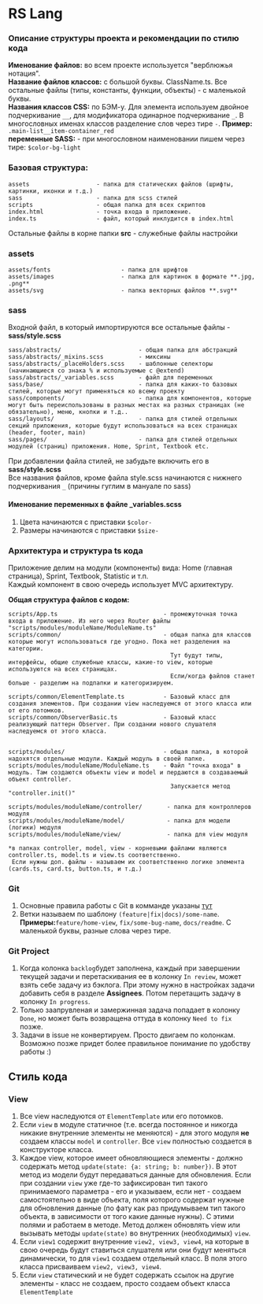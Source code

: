# RS Lang

### Описание структуры проекта и рекомендации по стилю кода
**Именование файлов:** во всем проекте используется "верблюжья нотация".  
**Название файлов классов:** с большой буквы. ClassName.ts. Все остальные файлы (типы, константы, функции, объекты) - с маленькой буквы.    
**Названия классов CSS:** по БЭМ-у. Для элемента используем двойное подчеркивание `__`, для модификатора одинарное подчеркивание `_`. В многословных именах классов разделение слов через тире `-`. **Пример:** `.main-list__item-container_red`  
**переменные SASS:** - при многословном наименовании пишем через тире: `$color-bg-light`
### Базовая структура:
```
assets                   - папка для статических файлов (шрифты, картинки, иконки и т.д.)  
sass                     - папка для scss стилей  
scripts                  - общая папка для всех скриптов  
index.html               - точка входа в приложение.
index.ts                 - файл, который инклудится в index.html
```
Остальные файлы в корне папки **src** - служебные файлы настройки

### assets
```
assets/fonts                    - папка для шрифтов  
assets/images                   - папка для картинок в формате **.jpg, .png**  
assets/svg                      - папка векторных файлов **.svg**
```
### sass
Входной файл, в который импортируются все остальные файлы - **sass/style.scss**
```
sass/abstracts/                      - общая папка для абстракций
sass/abstracts/_mixins.scss          - миксины  
sass/abstracts/_placeHolders.scss    - шаблонные селекторы (начинающиеся со знака % и используемые с @extend)
sass/abstracts/_variables.scss       - файл для переменных
sass/base/                           - папка для каких-то базовых стилей, которые могут применяться ко всему проекту
sass/components/                     - папка для компонентов, которые могут быть переиспользованы в разных местах на разных страницах (не обязательно), меню, кнопки и т.д..
sass/layouts/                        - папка для стилей отдельных секций приложения, которые будут использоваться на всех страницах (header, footer, main)
sass/pages/                          - папка для стилей отдельных модулей (страниц) приложения. Home, Sprint, Textbook etc.
```
При добавлении файла стилей, не забудьте включить его в **sass/style.scss**  
Все названия файлов, кроме файла style.scss начинаются с нижнего подчеркивания `_` (причины гуглим в мануале по sass)

#### Именование переменных в файле _variables.scss
1. Цвета начинаются с приставки `$color-`
2. Размеры начинаются с приставки `$size-`


### Архитектура и структура ts кода

Приложение делим на модули (компоненты) вида: Home (главная страница), Sprint, Textbook, Statistic и т.п.  
Каждый компонент в свою очередь использует MVC архитектуру.

**Общая структура файлов с кодом:**
```
scripts/App.ts                              - промежуточная точка входа в приложение. Из него через Router файлы "scripts/modules/moduleName/ModuleName.ts"
scripts/common/                             - общая папка для классов которые могут использоваться где угодно. Пока нет разделения на категории.
                                              Тут будут типы, интерфейсы, общие служебные классы, какие-то view, которые используются на всех страницах.
                                              Если/когда файлов станет больше - разделим на подпапки и категоризируем.

scripts/common/ElementTemplate.ts           - Базовый класс для создания элементов. При создании view наследуемся от этого класса или от его потомков.
scripts/common/ObserverBasic.ts             - Базовый класс реализующий паттерн Observer. При создании нового слушателя наследуемся от этого класса.


scripts/modules/                            - общая папка, в которой надохятся отдельные модули. Каждый модуль в своей папке.
scripts/modules/moduleName/ModuleName.ts    - Файл "точка входа" в модуль. Там создаются объекты view и model и пердаются в создаваемый объект controller.
                                              Запускается метод "controller.init()"

scripts/modules/moduleName/controller/       - папка для контроллеров модуля
scripts/modules/moduleName/model/            - папка для модели (логики) модуля
scripts/modules/moduleName/view/             - папка для view модуля

*в папках controller, model, view - корневыми файлами являются controller.ts, model.ts и view.ts соответственно.
 Если нужны доп. файлы - называем их соответственно логике элемента (cards.ts, card.ts, button.ts, и т.д.)
```
### Git
1. Основные правила работы с Git в комманде указаны [тут](https://github.com/rolling-scopes-school/tasks/tree/master/stage2/modules/final-task#%D1%80%D0%B0%D0%B1%D0%BE%D1%82%D0%B0-%D1%81-%D1%80%D0%B5%D0%BF%D0%BE%D0%B7%D0%B8%D1%82%D0%BE%D1%80%D0%B8%D0%B5%D0%BC)
2. Ветки называем по шаблону `(feature|fix|docs)/some-name`. **Примеры:**`feature/home-view`, `fix/some-bug-name`, `docs/readme`. С маленькой буквы, разные слова через тире.

### Git Project
1. Когда колонка `backlog`будет заполнена, каждый при завершении текущей задачи и перетаскивания ее в колонку `In review`, может взять себе задачу из бэклога. При этому нужно в настройках задачи добавить себя в разделе **Assignees**. Потом перетащить задачу в колонку `In progress`. 
2. Только заапрувленая и замержинная задача попадает в колонку `Done`, но может быть возвращена оттуда в колонку `Need to fix` позже.
3. Задачи в issue не конвертируем. Просто двигаем по колонкам. Возможно позже придет более правильное понимание по удобству работы :)

## Стиль кода
### View
1. Все view наследуются от `ElementTemplate` или его потомков.
2. Если `view` в модуле статичное (т.е. всегда постоянное и никогда никакие внутренние элементы не меняются) - для этого модуля **не** создаем классы `model` и `controller`. Все `view` полностью создается в конструкторе класса.
3. Каждое view, которое имеет обновляющиеся элементы - должно содержать метод `update(state: {a: string; b: number})`. В этот метод из модели будут передаваться данные для обновления. Если при создании `view` уже где-то зафиксирован тип такого принимаемого параметра - его и указываем, если нет - создаем самостоятельно в виде объекта, поля которого содержат нужные для обновления данные (по фату как раз придумываем тип такого объекта, в зависимости от того какие данные нужны). С этими полями и работаем в методе. Метод должен обновлять view или вызывать методы `update(state)` во внутренних (необходимых) `view`.
4. Если `view1` содержит внутренние `view2, view3, view4`, на которые в свою очередь будут ставиться слушателя или они будут меняться динамически, то для `view1` создаем отдельный класс. В поля этого класса присваиваем `view2, view3, view4`.
5. Если `view` статический и не будет содержать ссылок на другие элементы - класс не создаем, просто создаем объект класса `ElementTemplate`
